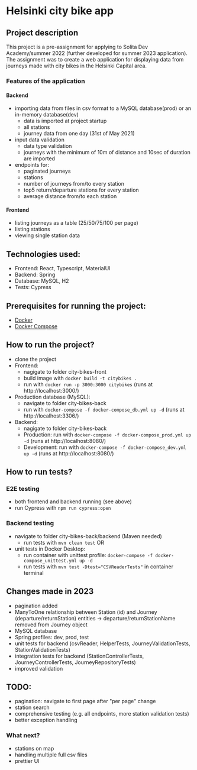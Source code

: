 # Helsinki city bike app

## Project description

This project is a pre-assignment for applying to Solita Dev Academy/summer 2022  (further developed for summer 2023 application). The assignment was to create a web application for displaying data from journeys made with city bikes in the Helsinki Capital area.

### Features of the application
#### Backend  
- importing data from files in csv format to a MySQL database(prod) or an in-memory database(dev)
    - data is imported at project startup
    - all stations
    - journey data from one day (31st of May 2021)
- input data validation
    - data type validation
    - journeys with the minimum of 10m of distance and 10sec of duration are imported
- endpoints for:
    - paginated journeys
    - stations
    - number of journeys from/to every station
    - top5 return/departure stations for every station
    - average distance from/to each station
#### Frontend
- listing journeys as a table (25/50/75/100 per page)
- listing stations
- viewing single station data

## Technologies used:
- Frontend: React, Typescript, MaterialUI
- Backend: Spring
- Database: MySQL, H2
- Tests: Cypress

## Prerequisites for running the project:
- [Docker](https://docs.docker.com/get-docker/)
- [Docker Compose](https://docs.docker.com/compose/install/)

## How to run the project?
- clone the project
- Frontend:
    - nagigate to folder city-bikes-front
    - build image with `docker build -t citybikes .`
    - run with `docker run -p 3000:3000 citybikes` (runs at http://localhost:3000/)
- Production database (MySQL):
    - navigate to folder city-bikes-back
    - run with `docker-compose -f docker-compose_db.yml up -d` (runs at http://localhost:3306/)
- Backend:
    - nagigate to folder city-bikes-back
    - Production: run with `docker-compose -f docker-compose_prod.yml up -d` (runs at http://localhost:8080/)
    - Development: run with `docker-compose -f docker-compose_dev.yml up -d` (runs at http://localhost:8080/)

## How to run tests?

### E2E testing
- both frontend and backend running (see above)
- run Cypress with `npm run cypress:open`

### Backend testing
- navigate to folder city-bikes-back/backend (Maven needed)
    - run tests with `mvn clean test`
OR
- unit tests in Docker Desktop:
    - run container with unittest profile: `docker-compose -f docker-compose_unittest.yml up -d`
    - run tests with `mvn test -Dtest="CSVReaderTests"` in container terminal

## Changes made in 2023
- pagination added
- ManyToOne relationship between Station (id) and Journey (departure/returnStation) entities -> departure/returnStationName removed from Journey object
- MySQL database
- Spring profiles: dev, prod, test
- unit tests for backend (csvReader, HelperTests, JourneyValidationTests, StationValidationTests)
- integration tests for backend (StationControllerTests, JourneyControllerTests, JourneyRepositoryTests)
- improved validation

## TODO:
- pagination: navigate to first page after "per page" change
- station search
- comprehensive testing (e.g. all endpoints, more station validation tests)
- better exception handling

### What next?
- stations on map
- handling multiple full csv files
- prettier UI